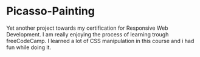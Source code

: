# Picasso-Painting
Yet another project towards my certification for Responsive Web Development. I am really enjoying the process of learning trough freeCodeCamp. I learned a lot of CSS manipulation in this course and i had fun while doing it.
